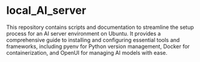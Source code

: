 # local_AI_server
This repository contains scripts and documentation to streamline the setup process for an AI server environment on Ubuntu. It provides a comprehensive guide to installing and configuring essential tools and frameworks, including pyenv for Python version management, Docker for containerization, and OpenUI for managing AI models with ease.

